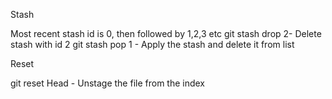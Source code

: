 Stash

Most recent stash id is 0, then followed by 1,2,3 etc
git stash drop 2- Delete stash with id 2
git stash pop 1 - Apply the stash and delete it from list

Reset

git reset Head <filename> - Unstage the file from the index
